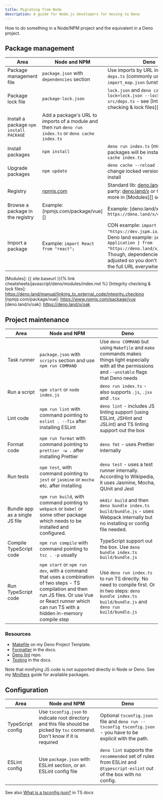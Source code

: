 ```yaml
---
title: Migrating from Node
description: A guide for Node.js developers for moving to Deno
---
```


How to do something in a Node/NPM project and the equivalent in a Deno project.


## Package management

| Area                                    | Node and NPM                                                                                             | Deno                                                                                                                                          |
| --------------------------------------- | ---------------------------------------------------------------------------------------------------- | --------------------------------------------------------------------------------------------------------------------------------------------- |
| Package management file                 | `package.json` with `dependencies` section                                                           | Use imports by URL inline, or use `deps.ts` (commonly used) or `import_map.json` (unstable)                                                   |
| Package lock file                       | `package-lock.json` | `lock.json` and `deno cache --lock=lock.json --lock-write src/deps.ts` - see [Integrity checking & lock files][] in the docs. |
| Install a package `npm install PACKAGE` | Add a package's URL to imports of a module and then run `deno run index.ts` or `deno cache index.ts` |
| Install packages                        | `npm install`                                                                                        | `deno run index.ts` (missing packages will be installed) or `deno cache index.ts`                                                             |
| Upgrade packages                        | `npm update`                                                                                         | `deno cache --reload index.ts` or change locked version numbers and install                                                                   |
| Registry                                | [npmjs.com](https://www.npmjs.com)                                                                  | Standard lib: [deno.land/std](https://deno.land/std), 3rd party: [deno.land/x](https://deno.land/x) or CDNs - see more in [Modules][] section |
| Browse a package in the registry        | Example: [npmjs.com/package/vue][] | Example: [deno.land/x/oak][] or `https://deno.land/x/oak@v6.5.0`
| Import a package                        | Example: `import React from "react";` | CDN example: `import React from "https://dev.jspm.io/react";`. Deno land example: `import { Application } from "https://deno.land/x/oak/mod.ts";`. Though, dependencies can by adjusted so you don't have to use the full URL everywhere. |

[Modules]: {{ site.baseurl }}{% link cheatsheets/javascript/deno/modules/index.md %}
[Integrity checking & lock files]: https://deno.land/manual/linking_to_external_code/integrity_checking
[npmjs.com/package/vue]: https://www.npmjs.com/package/vue
[deno.land/x/oak]: https://deno.land/x/oak


## Project maintenance

| Area                    | Node and NPM                                                                                                                                                                 | Deno                                                                                                                                                         |
| ----------------------- | ------------------------------------------------------------------------------------------------------------------------------------------------------------------------ | ------------------------------------------------------------------------------------------------------------------------------------------------------------ |
| Task runner             | `package.json` with `scripts` section and use `npm run COMMAND`                                                                                                          | Use `deno COMMAND` but using `Makefile` and `make` commands makes things light especially with all the permissions and `--unstable` flags that Deno needs    |
| Run a script            | `npm start` or `node index.js`                                                                                                                                           | `deno run index.ts` - also supports `.js`, `.jsx` and `.tsx`                                                                                                 |
| Lint code               | `npm run lint` with command pointing to `eslint . --fix` after installing ESLint                                                                                         | `deno lint` - includes JS linting support (using ESLint, JSHint and JSLint) and TS linting support out the box                                                                                               |
| Format code             | `npm run format` with command pointing to `prettier -w .` after installing Prettier                                                                                      | `deno fmt` - uses Prettier internally                                                                                                                        |
| Run tests               | `npm test`, with command pointing to `jest` or `jasmine` or `mocha` etc. after installing                                                                                | `deno test` - uses a test runner internally. According to Wikipedia, it uses Jasmine, Mocha, QUnit and Jest
| Bundle app as a single JS file | `npm run build`, with command pointing to `webpack` or `babel` or some other package which needs to be installed and configured. | `mkdir build` and then `deno bundle index.ts build/bundle.js` - uses Webpack internally but no installing or config file needed. |
| Compile TypeScript code | `npm run compile` with command pointing to `tsc . -p` usually                                                                                                            | TypeScript support out the box. Use `deno bundle index.ts build/bundle.js`                                                                                   |
| Run TypeScript code     | `npm start` or `npm run dev`, with a command that uses a combination of two steps - TS compilation and then run JS files. Or use Vue or React runner which can run TS with a hidden in-memory compile step | Use `deno run index.ts` to run TS directly. No need to compile first. Or in two steps: `deno bundle index.ts build/bundle.js` and `deno run build/bundle.js` |

### Resources

- [Makefile](https://github.com/MichaelCurrin/deno-project-template/blob/main/Makefile) on my Deno Project Template.
- [Formatter](https://deno.land/manual/tools/formatter) in the docs.
- [Deno lint](https://github.com/denoland/deno_lint) repo.
- [Testing](https://deno.land/manual/testing) in the docs.

Note that minifying JS code is not supported directly in Node or Deno. See my [Minifiers][] guide for available packages.

[Minifiers]: https://michaelcurrin.github.io/dev-resources/resources/javascript/minifiers.html


## Configuration

| Area              | Node and NPM                                                                                                                 | Deno                                                                                                                    |
| ----------------- | ------------------------------------------------------------------------------------------------------------------------ | ----------------------------------------------------------------------------------------------------------------------- |
| TypeScript config | Use `tsconfig.json` to indicate root directory and this file should be picked by `tsc` command. Don't know if it is required | Optional `tsconfig.json` file and `deno run --tsconfig tsconfig.json` - you have to be explicit with the path.          |
| ESLint config     | Use `package.json` with ESLint section, or an ESLint config file                                                                   | `deno lint` supports the `recommended` set of rules from ESLint and `@typescript-eslint` out of the box with no config. |

See also [What is a tsconfig.json?](https://www.typescriptlang.org/docs/handbook/tsconfig-json.html) in TS docs
